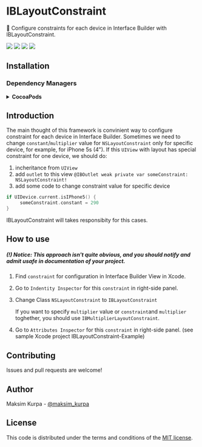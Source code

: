 # IBLayoutConstraint
📏 Configure constraints for each device in Interface Builder with IBLayoutConstraint.
<p align="left">
  <p align="left">
    <a href="https://swift.org"><img src="https://img.shields.io/badge/Swift-5.0-orange.svg?style=flat"></a>
    <a href="https://github.com/MaksimKurpa/Linker"><img src="https://img.shields.io/cocoapods/p/Linker.svg"></a>
    <a href="https://github.com/MaksimKurpa/Linker"><img src="https://img.shields.io/cocoapods/v/Linker.svg"></a>
	<a href="https://raw.githubusercontent.com/Linker/master/LICENSE"><img src="https://img.shields.io/cocoapods/l/Linker.svg"></a>
  </p>
</p>


## Installation

### Dependency Managers
<details>
  <summary><strong>CocoaPods</strong></summary>

[CocoaPods](http://cocoapods.org) is a dependency manager for Cocoa projects. You can install it with the following command:

```bash
$ gem install cocoapods
```

To integrate IBLayoutConstraint into your Xcode project using CocoaPods, specify it in your `Podfile`:

```ruby
source 'https://cdn.cocoapods.org/'
platform :ios, '11.0'

pod 'IBLayoutConstraint'
```

Then, run the following command:

```bash
$ pod install
```

</details>

## Introduction

The main thought of this framework is convinient way to configure constraint for each device in Interface Builder.
Sometimes we need to change `constant`/`multiplier` value for `NSLayoutConstraint` only for specific device, for example, for iPhone 5s (4").
If this `UIView` with layout has special constraint for one device, we should do:

1. incheritance from `UIView`
2. add `outlet` to this view `@IBOutlet weak private var someConstraint: NSLayoutConstraint!` 
3. add some code to change constraint value for specific device 
```Swift
if UIDevice.current.isIPhone5() {
     someConstraint.constant = 290
}
```

IBLayoutConstraint will takes responsibity for this cases.

## How to use

<h5> (!) Notice: This approach isn't quite obvious, and you should notify and admit usafe in documentation of your project.
 </h5>

1. Find `constraint` for configuration in Interface Builder View in Xcode.
2. Go to `Indentity Inspector` for this `constraint` in right-side panel.
3. Change Class `NSLayoutConstraint` to `IBLayoutConstraint`

    If you want to specify `multiplier` value or `constraint`and `multiplier` toghether, you should use `IBMultiplierLayoutConstraint`.

4. Go to `Attributes Inspector` for this `constraint` in right-side panel.
(see sample Xcode project IBLayoutConstraint-Example)

## Contributing

Issues and pull requests are welcome!

## Author

Maksim Kurpa - [@maksim_kurpa](https://twitter.com/maksim_kurpa)

## License

This code is distributed under the terms and conditions of the [MIT license](https://raw.githubusercontent.com/MaksimKurpa/IBLayoutConstraint/master/LICENSE). 
